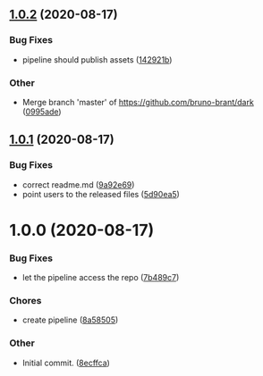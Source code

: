## [1.0.2](https://github.com/bruno-brant/dark/compare/v1.0.1...v1.0.2) (2020-08-17)

### Bug Fixes

- pipeline should publish assets ([142921b](https://github.com/bruno-brant/dark/commit/142921bdee15a97290303dda123da3da710e65c1))

### Other

- Merge branch 'master' of https://github.com/bruno-brant/dark ([0995ade](https://github.com/bruno-brant/dark/commit/0995adef8a3d54ffbdf75644eb6c1843f666114d))

## [1.0.1](https://github.com/bruno-brant/dark/compare/v1.0.0...v1.0.1) (2020-08-17)

### Bug Fixes

- correct readme.md ([9a92e69](https://github.com/bruno-brant/dark/commit/9a92e695b6f2a1ce4273344b3d8fc8cd2056f899))
- point users to the released files ([5d90ea5](https://github.com/bruno-brant/dark/commit/5d90ea59d3263582c99c104d1507ab5891cb4804))

# 1.0.0 (2020-08-17)

### Bug Fixes

- let the pipeline access the repo ([7b489c7](https://github.com/bruno-brant/dark/commit/7b489c78310df1f6fd1438e4a5a6ef95f803363e))

### Chores

- create pipeline ([8a58505](https://github.com/bruno-brant/dark/commit/8a5850534787a50e170baa07dc9f5489bd6cd938))

### Other

- Initial commit. ([8ecffca](https://github.com/bruno-brant/dark/commit/8ecffca02b9485f4328f059dba90b50231b5f7ac))
